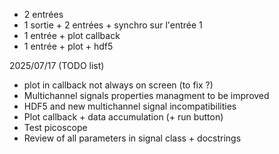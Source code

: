 - 2 entrées
- 1 sortie + 2 entrées + synchro sur l'entrée 1
- 1 entrée + plot callback
- 1 entrée + plot + hdf5


2025/07/17 (TODO list)

- plot in callback not always on screen (to fix ?)
- Multichannel signals properties managment to be improved
- HDF5 and new multichannel signal incompatibilities
- Plot callback + data accumulation (+ run button)
- Test picoscope
- Review of all parameters in signal class + docstrings
